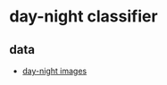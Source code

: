 # day-night classifier

## data
* [day-night images](https://drive.google.com/drive/folders/1pLl765PYtDVHl3IiqKfNszehrFH8JyeY?usp=drive_link)